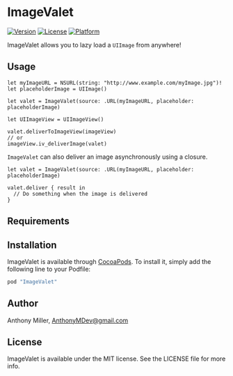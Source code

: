 # ImageValet

[![Version](https://img.shields.io/cocoapods/v/ImageValet.svg?style=flat)](http://cocoapods.org/pods/ImageValet)
[![License](https://img.shields.io/cocoapods/l/ImageValet.svg?style=flat)](http://cocoapods.org/pods/ImageValet)
[![Platform](https://img.shields.io/cocoapods/p/ImageValet.svg?style=flat)](http://cocoapods.org/pods/ImageValet)

ImageValet allows you to lazy load a `UIImage` from anywhere!

## Usage

```
let myImageURL = NSURL(string: "http://www.example.com/myImage.jpg")!
let placeholderImage = UIImage()

let valet = ImageValet(source: .URL(myImageURL, placeholder: placeholderImage)

let UIImageView = UIImageView()

valet.deliverToImageView(imageView)
// or
imageView.iv_deliverImage(valet)

```

`ImageValet` can also deliver an image asynchronously using a closure. 

```
let valet = ImageValet(source: .URL(myImageURL, placeholder: placeholderImage)

valet.deliver { result in
  // Do something when the image is delivered
}
```

## Requirements

## Installation

ImageValet is available through [CocoaPods](http://cocoapods.org). To install
it, simply add the following line to your Podfile:

```ruby
pod "ImageValet"
```

## Author

Anthony Miller, AnthonyMDev@gmail.com

## License

ImageValet is available under the MIT license. See the LICENSE file for more info.
